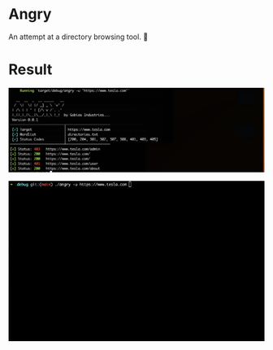 # Angry
An attempt at a directory browsing tool. :beer:

# Result
<img src="images/Screenshot1.png">

![](angry.gif)
